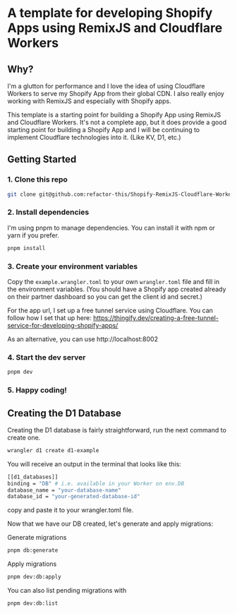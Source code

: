 # A template for developing Shopify Apps using RemixJS and Cloudflare Workers

## Why?
I'm a glutton for performance and I love the idea of using Cloudflare Workers to serve my Shopify App from their global CDN. I also really enjoy working with RemixJS and especially with Shopify apps.

This template is a starting point for building a Shopify App using RemixJS and Cloudflare Workers. It's not a complete app, but it does provide a good starting point for building a Shopify App and I will be continuing to implement Cloudflare technologies into it. (Like KV, D1, etc.)

## Getting Started

### 1. Clone this repo
```bash
git clone git@github.com:refactor-this/Shopify-RemixJS-Cloudflare-Workers-Template.git
```
### 2. Install dependencies
I'm using pnpm to manage dependencies. You can install it with npm or yarn if you prefer.
```bash
pnpm install
```

### 3. Create your environment variables
Copy the `example.wrangler.toml` to your own `wrangler.toml` file and fill in the environment variables. (You should have a Shopify app created already on their partner dashboard so you can get the client id and secret.)

For the app url, I set up a free tunnel service using Cloudflare. You can follow how I set that up here: https://thingify.dev/creating-a-free-tunnel-service-for-developing-shopify-apps/

As an alternative, you can use http://localhost:8002

### 4. Start the dev server
```bash
pnpm dev
```
### 5. Happy coding!

## Creating the D1 Database

Creating the D1 database is fairly straightforward, run the next command to create one.

```bash
wrangler d1 create d1-example
```

You will receive an output in the terminal that looks like this:
```bash
[[d1_databases]]
binding = "DB" # i.e. available in your Worker on env.DB
database_name = "your-database-name"
database_id = "your-generated-database-id"
```

copy and paste it to your wrangler.toml file.


Now that we have our DB created, let's generate and apply migrations:

Generate migrations
```bash
pnpm db:generate
```
Apply migrations
```bash
pnpm dev:db:apply
```

You can also list pending migrations with 
```bash
pnpm dev:db:list
```
